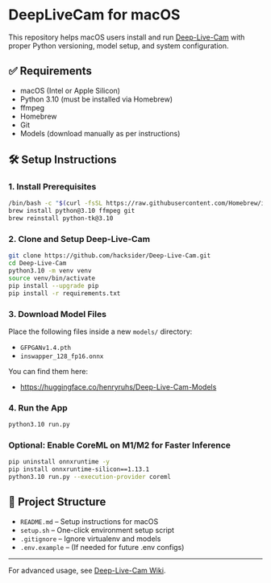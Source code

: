 # DeepLiveCam for macOS

This repository helps macOS users install and run [Deep-Live-Cam](https://github.com/hacksider/Deep-Live-Cam) with proper Python versioning, model setup, and system configuration.

## ✅ Requirements

- macOS (Intel or Apple Silicon)
- Python 3.10 (must be installed via Homebrew)
- ffmpeg
- Homebrew
- Git
- Models (download manually as per instructions)

## 🛠 Setup Instructions

### 1. Install Prerequisites

```bash
/bin/bash -c "$(curl -fsSL https://raw.githubusercontent.com/Homebrew/install/HEAD/install.sh)"
brew install python@3.10 ffmpeg git
brew reinstall python-tk@3.10
```

### 2. Clone and Setup Deep-Live-Cam

```bash
git clone https://github.com/hacksider/Deep-Live-Cam.git
cd Deep-Live-Cam
python3.10 -m venv venv
source venv/bin/activate
pip install --upgrade pip
pip install -r requirements.txt
```

### 3. Download Model Files

Place the following files inside a new `models/` directory:

- `GFPGANv1.4.pth`
- `inswapper_128_fp16.onnx`

You can find them here:
- https://huggingface.co/henryruhs/Deep-Live-Cam-Models

### 4. Run the App

```bash
python3.10 run.py
```

### Optional: Enable CoreML on M1/M2 for Faster Inference

```bash
pip uninstall onnxruntime -y
pip install onnxruntime-silicon==1.13.1
python3.10 run.py --execution-provider coreml
```

## 📂 Project Structure

- `README.md` – Setup instructions for macOS
- `setup.sh` – One-click environment setup script
- `.gitignore` – Ignore virtualenv and models
- `.env.example` – (If needed for future .env configs)

---

For advanced usage, see [Deep-Live-Cam Wiki](https://github.com/hacksider/Deep-Live-Cam/wiki).
